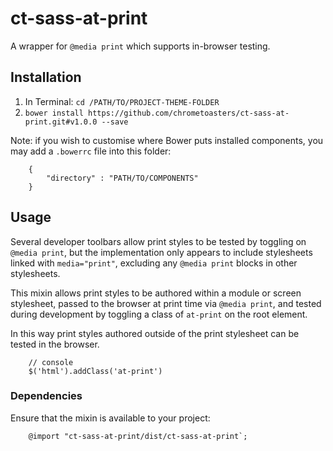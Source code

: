 ct-sass-at-print
================

A wrapper for `@media print` which supports in-browser testing.

## Installation

1. In Terminal: `cd /PATH/TO/PROJECT-THEME-FOLDER`
1. `bower install https://github.com/chrometoasters/ct-sass-at-print.git#v1.0.0 --save`

Note: if you wish to customise where Bower puts installed components, you may add a `.bowerrc` file into this folder:

        {
            "directory" : "PATH/TO/COMPONENTS"
        }

## Usage

Several developer toolbars allow print styles to be tested by toggling on `@media print`, but the implementation only appears to include stylesheets linked with `media="print"`, excluding any `@media print` blocks in other stylesheets.

This mixin allows print styles to be authored within a module or screen stylesheet, passed to the browser at print time via `@media print`, and tested during development by toggling a class of `at-print` on the root element.

In this way print styles authored outside of the print stylesheet can be tested in the browser.

        // console
        $('html').addClass('at-print')
  
### Dependencies

Ensure that the mixin is available to your project:

        @import "ct-sass-at-print/dist/ct-sass-at-print`;

